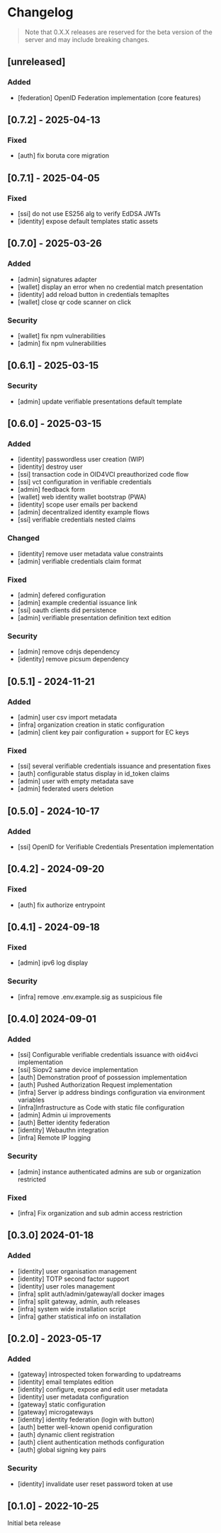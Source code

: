 # Changelog

> Note that 0.X.X releases are reserved for the beta version of the server and may include breaking changes.

## [unreleased]

### Added

- [federation] OpenID Federation implementation (core features)

## [0.7.2] - 2025-04-13

### Fixed

- [auth] fix boruta core migration

## [0.7.1] - 2025-04-05

### Fixed

- [ssi] do not use ES256 alg to verify EdDSA JWTs
- [identity] expose default templates static assets

## [0.7.0] - 2025-03-26

### Added

- [admin] signatures adapter
- [wallet] display an error when no credential match presentation
- [identity] add reload button in credentials temapltes
- [wallet] close qr code scanner on click

### Security

- [wallet] fix npm vulnerabilities
- [admin] fix npm vulnerabilities

## [0.6.1] - 2025-03-15

### Security

- [admin] update verifiable presentations default template

## [0.6.0] - 2025-03-15

### Added

- [identity] passwordless user creation (WIP)
- [identity] destroy user
- [ssi] transaction code in OID4VCI preauthorized code flow
- [ssi] vct configuration in verifiable credentials
- [admin] feedback form
- [wallet] web identity wallet bootstrap (PWA)
- [identity] scope user emails per backend
- [admin] decentralized identity example flows
- [ssi] verifiable credentials nested claims

### Changed

- [identity] remove user metadata value constraints
- [admin] verifiable credentials claim format

### Fixed

- [admin] defered configuration
- [admin] example credential issuance link
- [ssi] oauth clients did persistence
- [admin] verifiable presentation definition text edition

### Security

- [admin] remove cdnjs dependency
- [identity] remove picsum dependency

## [0.5.1] - 2024-11-21

### Added

- [admin] user csv import metadata
- [infra] organization creation in static configuration
- [admin] client key pair configuration + support for EC keys

### Fixed

- [ssi] several verifiable credentials issuance and presentation fixes
- [auth] configurable status display in id_token claims
- [admin] user with empty metadata save
- [admin] federated users deletion

## [0.5.0] - 2024-10-17

### Added

- [ssi] OpenID for Verifiable Credentials Presentation implementation

## [0.4.2] - 2024-09-20

### Fixed

- [auth] fix authorize entrypoint

## [0.4.1] - 2024-09-18

### Fixed

- [admin] ipv6 log display

### Security

- [infra] remove .env.example.sig as suspicious file

## [0.4.0] 2024-09-01

### Added

- [ssi] Configurable verifiable credentials issuance with oid4vci implementation
- [ssi] Siopv2 same device implementation
- [auth] Demonstration proof of possession implementation
- [auth] Pushed Authorization Request implementation
- [infra] Server ip address bindings configuration via environment variables
- [infra]Infrastructure as Code with static file configuration
- [admin] Admin ui improvements
- [auth] Better identity federation
- [identity] Webauthn integration
- [infra] Remote IP logging

### Security

- [admin] instance authenticated admins are sub or organization restricted

### Fixed

- [infra] Fix organization and sub admin access restriction

## [0.3.0] 2024-01-18

### Added

- [identity] user organisation management
- [identity] TOTP second factor support
- [identity] user roles management
- [infra] split auth/admin/gateway/all docker images
- [infra] split gateway, admin, auth releases
- [infra] system wide installation script
- [infra] gather statistical info on installation

## [0.2.0] - 2023-05-17

### Added

- [gateway] introspected token forwarding to updatreams
- [identity] email templates edition
- [identity] configure, expose and edit user metadata
- [identity] user metadata configuration
- [gateway] static configuration
- [gateway] microgateways
- [identity] identity federation (login with button)
- [auth] better well-known openid configuration
- [auth] dynamic client registration
- [auth] client authentication methods configuration
- [auth] global signing key pairs


### Security

- [identity] invalidate user reset password token at use

## [0.1.0] - 2022-10-25

Initial beta release
